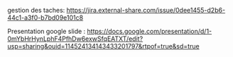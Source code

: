 gestion des taches:
https://jira.external-share.com/issue/0dee1455-d2b6-44c1-a3f0-b7bd09e101c8

Presentation google slide :
https://docs.google.com/presentation/d/1-0mYbHrHynLphF4PfhDw6exwSfqEATXT/edit?usp=sharing&ouid=114524134143433201797&rtpof=true&sd=true
